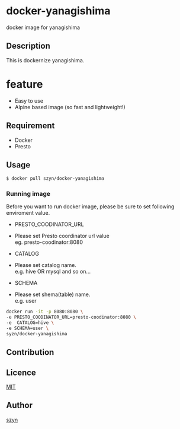 # docker-yanagishima
docker image for yanagishima

## Description
This is dockernize yanagishima.

# feature
* Easy to use
* Alpine based image (so fast and lightweight!)

## Requirement
* Docker
* Presto

## Usage

```bash
$ docker pull szyn/docker-yanagishima
```

### Running image
Before you want to run docker image,
please be sure to set following enviroment value.

* PRESTO_COODINATOR_URL  
 - Please set Presto coordinator url value  
 eg. presto-coodinator:8080
* CATALOG  
 - Please set catalog name.  
 e.g. hive OR mysql and so on...
* SCHEMA
 - Please set shema(table) name.  
 e.g. user


```bash
docker run -it -p 8080:8080 \
-e PRESTO_COODINATOR_URL=presto-coodinator:8080 \
-e  CATALOG=hive \
-e SCHEMA=user \
syzn/docker-yanagishima
```

## Contribution


## Licence
[MIT](https://github.com/szyn/docker-yanagishima/blob/master/LICENSE)

## Author
[szyn](https://github.com/szyn)
